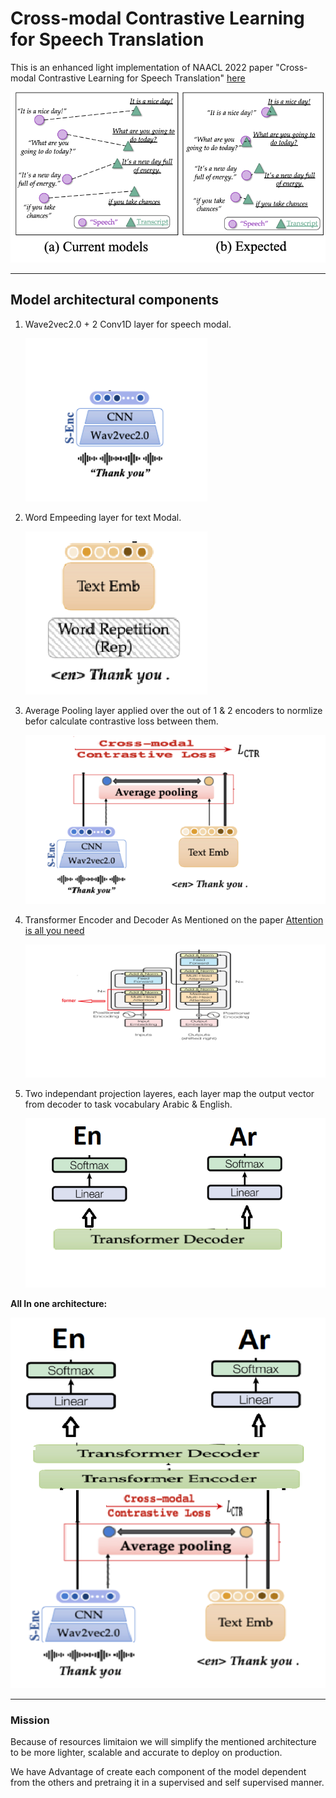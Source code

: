 # Cross-modal Contrastive Learning for Speech Translation

This is an enhanced light implementation of NAACL 2022 paper "Cross-modal Contrastive Learning for Speech Translation" [here](https://arxiv.org/abs/2205.02444)


![alt](../assests/motivation_figure.png)

---

## Model architectural components

1) Wave2vec2.0 + 2 Conv1D layer for speech modal. 
   
   ![alt](../assests/wave2vec.png)

2) Word Empeeding layer for text Modal. 
   
   ![alt](../assests/word%20emp.png)

3) Average Pooling layer applied over the out of 1 & 2 encoders to normlize befor calculate contrastive loss between them. 
   
   ![alt](../assests/ctr%20loss.png)

4) Transformer Encoder and Decoder As Mentioned on the paper [Attention is all you need](https://arxiv.org/pdf/1706.03762.pdf)

    ![alt](../assests/transformer.png)

5) Two independant projection layeres, each layer map the output vector from decoder to task vocabulary Arabic & English.
   
   ![alt](../assests/out%20layers.png)

**All In one architecture:**

![alt](../assests/model.png)

---

### Mission

Because of resources limitaion we will simplify the mentioned architecture to be more lighter, scalable and accurate to deploy on production.

We have Advantage of create each component of the model dependent from the others and pretraing it in a supervised and self supervised manner.
